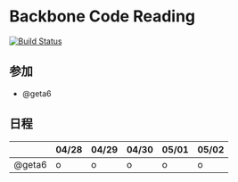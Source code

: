 Backbone Code Reading
=====================

[![Build Status](https://travis-ci.org/geta6/BackboneCodeReading.svg?branch=master)](https://travis-ci.org/geta6/BackboneCodeReading)

参加
----

- @geta6

日程
----

|          |04/28|04/29|04/30|05/01|05/02|
|----------|-----|-----|-----|-----|-----|
|@geta6    |o    |o    |o    |o    |o    |


